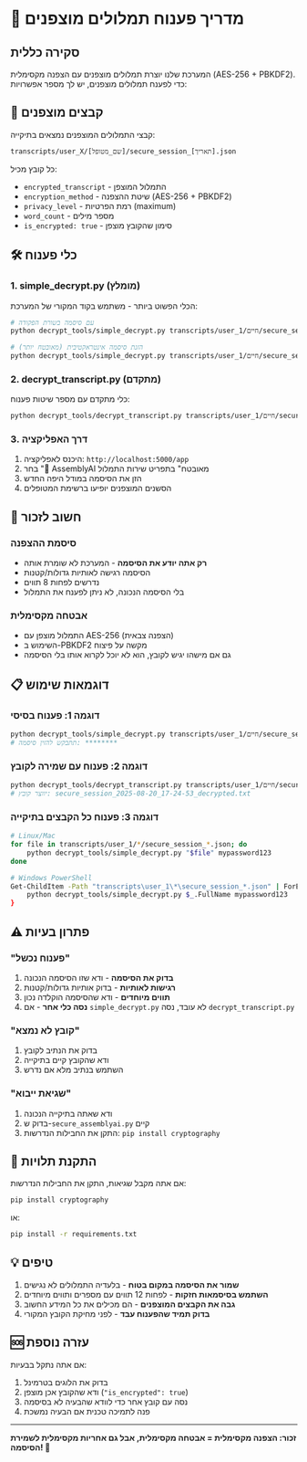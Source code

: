 # 🔐 מדריך פענוח תמלולים מוצפנים

## סקירה כללית

המערכת שלנו יוצרת תמלולים מוצפנים עם הצפנה מקסימלית (AES-256 + PBKDF2). כדי לפענח תמלולים מוצפנים, יש לך מספר אפשרויות:

## 📁 קבצים מוצפנים

קבצי התמלולים המוצפנים נמצאים בתיקייה:
```
transcripts/user_X/[שם_מטופל]/secure_session_[תאריך].json
```

כל קובץ מכיל:
- `encrypted_transcript` - התמלול המוצפן
- `encryption_method` - שיטת ההצפנה (AES-256 + PBKDF2)
- `privacy_level` - רמת הפרטיות (maximum)
- `word_count` - מספר מילים
- `is_encrypted: true` - סימון שהקובץ מוצפן

## 🛠️ כלי פענוח

### 1. simple_decrypt.py (מומלץ)
הכלי הפשוט ביותר - משתמש בקוד המקורי של המערכת:

```bash
# עם סיסמה בשורת הפקודה
python decrypt_tools/simple_decrypt.py transcripts/user_1/חיים/secure_session_2025-08-20_17-24-53.json mypassword123

# הזנת סיסמה אינטראקטיבית (מאובטח יותר)
python decrypt_tools/simple_decrypt.py transcripts/user_1/חיים/secure_session_2025-08-20_17-24-53.json
```

### 2. decrypt_transcript.py (מתקדם)
כלי מתקדם עם מספר שיטות פענוח:

```bash
python decrypt_tools/decrypt_transcript.py transcripts/user_1/חיים/secure_session_2025-08-20_17-24-53.json mypassword123
```

### 3. דרך האפליקציה
1. היכנס לאפליקציה: `http://localhost:5000/app`
2. בחר "🔐 AssemblyAI מאובטח" בתפריט שירות התמלול
3. הזן את הסיסמה במודל היפה החדש
4. הסשנים המוצפנים יופיעו ברשימת המטופלים

## 🔑 חשוב לזכור

### סיסמת ההצפנה
- **רק אתה יודע את הסיסמה** - המערכת לא שומרת אותה
- הסיסמה רגישה לאותיות גדולות/קטנות
- נדרשים לפחות 8 תווים
- בלי הסיסמה הנכונה, לא ניתן לפענח את התמלול

### אבטחה מקסימלית
- התמלול מוצפן עם AES-256 (הצפנה צבאית)
- השימוש ב-PBKDF2 מקשה על פיצוח
- גם אם מישהו יגיש לקובץ, הוא לא יוכל לקרוא אותו בלי הסיסמה

## 📋 דוגמאות שימוש

### דוגמה 1: פענוח בסיסי
```bash
python decrypt_tools/simple_decrypt.py transcripts/user_1/חיים/secure_session_2025-08-20_17-24-53.json
# תתבקש להזין סיסמה: ********
```

### דוגמה 2: פענוח עם שמירה לקובץ
```bash
python decrypt_tools/decrypt_transcript.py transcripts/user_1/חיים/secure_session_2025-08-20_17-24-53.json mypassword123
# יווצר קובץ: secure_session_2025-08-20_17-24-53_decrypted.txt
```

### דוגמה 3: פענוח כל הקבצים בתיקייה
```bash
# Linux/Mac
for file in transcripts/user_1/*/secure_session_*.json; do
    python decrypt_tools/simple_decrypt.py "$file" mypassword123
done

# Windows PowerShell
Get-ChildItem -Path "transcripts\user_1\*\secure_session_*.json" | ForEach-Object {
    python decrypt_tools/simple_decrypt.py $_.FullName mypassword123
}
```

## ⚠️ פתרון בעיות

### "פענוח נכשל"
1. **בדוק את הסיסמה** - ודא שזו הסיסמה הנכונה
2. **רגישות לאותיות** - בדוק אותיות גדולות/קטנות
3. **תווים מיוחדים** - ודא שהסיסמה הוקלדה נכון
4. **נסה כלי אחר** - אם `simple_decrypt.py` לא עובד, נסה `decrypt_transcript.py`

### "קובץ לא נמצא"
1. בדוק את הנתיב לקובץ
2. ודא שהקובץ קיים בתיקייה
3. השתמש בנתיב מלא אם נדרש

### "שגיאת ייבוא"
1. ודא שאתה בתיקייה הנכונה
2. בדוק ש-`secure_assemblyai.py` קיים
3. התקן את החבילות הנדרשות: `pip install cryptography`

## 🔧 התקנת תלויות

אם אתה מקבל שגיאות, התקן את החבילות הנדרשות:

```bash
pip install cryptography
```

או:

```bash
pip install -r requirements.txt
```

## 💡 טיפים

1. **שמור את הסיסמה במקום בטוח** - בלעדיה התמלולים לא נגישים
2. **השתמש בסיסמאות חזקות** - לפחות 12 תווים עם מספרים ותווים מיוחדים
3. **גבה את הקבצים המוצפנים** - הם מכילים את כל המידע החשוב
4. **בדוק תמיד שהפענוח עבד** - לפני מחיקת הקובץ המקורי

## 🆘 עזרה נוספת

אם אתה נתקל בבעיות:
1. בדוק את הלוגים בטרמינל
2. ודא שהקובץ אכן מוצפן (`"is_encrypted": true`)
3. נסה עם קובץ אחר כדי לוודא שהבעיה לא בסיסמה
4. פנה לתמיכה טכנית אם הבעיה נמשכת

---

**זכור: הצפנה מקסימלית = אבטחה מקסימלית, אבל גם אחריות מקסימלית לשמירת הסיסמה! 🔐**
